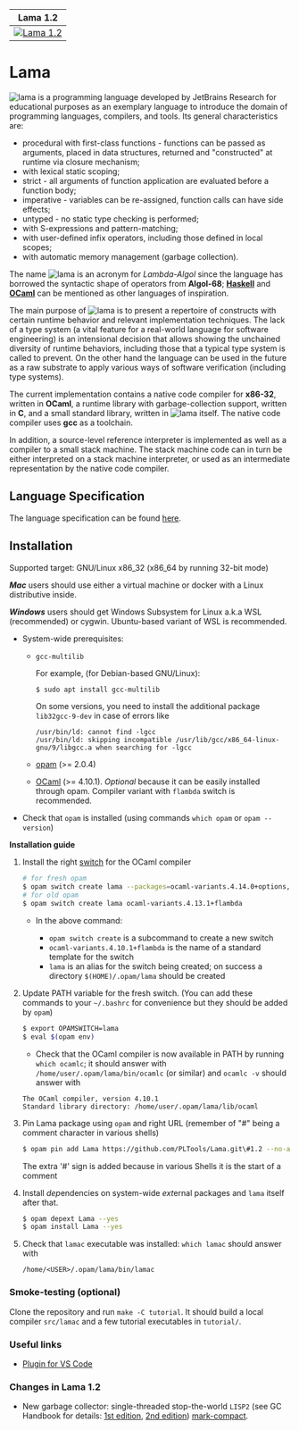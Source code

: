 | Lama         1.2    |
| ------------------- |
| [![Lama 1.2][1]][2] |

[1]:  https://github.com/PLTools/Lama/Lama/workflows/Build/badge.svg?branch=1.10
[2]:  https://github.com/PLTools/Lama//Lama/actions

# Lama

![lama](lama.svg) is a programming language developed by JetBrains Research for educational purposes as an exemplary language to introduce the domain of programming languages, compilers, and tools.
Its general characteristics are:

* procedural with first-class functions - functions can be passed as arguments, placed in data structures,
  returned and "constructed" at runtime via closure mechanism;
* with lexical static scoping;
* strict - all arguments of function application are evaluated before a function body;
* imperative - variables can be re-assigned, function calls can have side effects;
* untyped - no static type checking is performed;
* with S-expressions and pattern-matching;
* with user-defined infix operators, including those defined in local scopes;
* with automatic memory management (garbage collection).

The name ![lama](lama.svg) is an acronym for *Lambda-Algol* since the language has borrowed the syntactic shape of operators from **Algol-68**; [**Haskell**](http://www.haskell.org) and [**OCaml**](http://ocaml.org) can be mentioned as other languages of inspiration.

The main purpose of ![lama](lama.svg) is to present a repertoire of constructs with certain runtime behavior and relevant implementation techniques.
The lack of a type system (a vital feature for a real-world language
for software engineering) is an intensional decision that allows showing the unchained diversity of runtime behaviors, including those that a typical type system is called to prevent.
On the other hand the language can be used in the future as a raw substrate to apply various ways of software verification (including type systems).

The current implementation contains a native code compiler for **x86-32**, written in **OCaml**, a runtime library with garbage-collection support, written in **C**, and a small standard library, written in ![lama](lama.svg) itself.
The native code compiler uses **gcc** as a toolchain.

In addition, a source-level reference interpreter is implemented as well as a compiler to a small stack machine.
The stack machine code can in turn be either interpreted on a stack machine interpreter, or used as an intermediate representation by the native code compiler.

## Language Specification

The language specification can be found [here](lama-spec.pdf).

## Installation

Supported target: GNU/Linux x86_32 (x86_64 by running 32-bit mode)

***Mac*** users should use either a virtual machine or docker with a Linux distributive inside.

***Windows*** users should get Windows Subsystem for Linux a.k.a WSL (recommended) or cygwin.
Ubuntu-based variant of WSL is recommended.

* System-wide prerequisites:

  - `gcc-multilib`

    For example, (for Debian-based GNU/Linux):
    ```bash
    $ sudo apt install gcc-multilib
    ```

     On some versions, you need to install the additional package `lib32gcc-9-dev` in case of errors like
       ```
      /usr/bin/ld: cannot find -lgcc
      /usr/bin/ld: skipping incompatible /usr/lib/gcc/x86_64-linux-gnu/9/libgcc.a when searching for -lgcc
       ```
  - [opam](http://opam.ocaml.org) (>= 2.0.4)
  - [OCaml](http://ocaml.org) (>= 4.10.1). *Optional* because it can be easily installed through opam.
  Compiler variant with `flambda` switch is recommended.

* Check that `opam` is installed (using commands `which opam` or `opam --version`)

**Installation guide**

1. Install the right [switch](https://opam.ocaml.org/doc/Manual.html#Switches) for the OCaml compiler

    ```bash
    # for fresh opam
    $ opam switch create lama --packages=ocaml-variants.4.14.0+options,ocaml-option-flambda
    # for old opam
    $ opam switch create lama ocaml-variants.4.13.1+flambda
    ```

    * In the above command:

      - `opam switch create` is a subcommand to create a new switch
      - `ocaml-variants.4.10.1+flambda` is the name of a standard template for the switch
      - `lama` is an alias for the switch being created; on success a directory `$(HOME)/.opam/lama` should be created

2. Update PATH variable for the fresh switch. (You can add these commands to your `~/.bashrc` for convenience but they should be added by `opam`)
    ```bash
    $ export OPAMSWITCH=lama
    $ eval $(opam env)
    ```

     * Check that the OCaml compiler is now available in PATH by running `which ocamlc`; it should answer with `/home/user/.opam/lama/bin/ocamlc` (or similar) and `ocamlc -v` should answer with
    ```
    The OCaml compiler, version 4.10.1
    Standard library directory: /home/user/.opam/lama/lib/ocaml
    ```

3. Pin Lama package using `opam` and right URL (remember of "#" being a comment character in various shells)

    ```bash
    $ opam pin add Lama https://github.com/PLTools/Lama.git\#1.2 --no-action
    ```

    The extra '#' sign is added because in various Shells it is the start of a comment

4. Install *dep*endencies on system-wide *ext*ernal packages and `lama` itself after that.

    ```bash
    $ opam depext Lama --yes
    $ opam install Lama --yes
    ```

5. Check that `lamac` executable was installed: `which lamac` should answer with

    ```
    /home/<USER>/.opam/lama/bin/lamac
    ```

### Smoke-testing (optional)

Clone the repository and run `make -C tutorial`.
It should build a local compiler `src/lamac` and a few tutorial executables in `tutorial/`.

### Useful links

* [Plugin for VS Code](https://marketplace.visualstudio.com/items?itemName=arsavelev.lsp-lama)

### Changes in Lama 1.2

* New garbage collector: single-threaded stop-the-world `LISP2` (see GC Handbook for details: [1st edition](https://www.cs.kent.ac.uk/people/staff/rej/gcbook/), [2nd edition](http://gchandbook.org/)) [mark-compact](https://www.memorymanagement.org/glossary/m.html#term-mark-compact).
